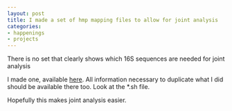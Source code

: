 ```yaml
---
layout: post
title: I made a set of hmp mapping files to allow for joint analysis
categories:
- happenings
- projects
---
```


There is no set that clearly shows which 16S sequences are needed for joint analysis

I made one, available [here](https://github.com/geoffrosen/hmp_mapping). All information necessary to duplicate what I did should be available there too. Look at the *.sh file.

Hopefully this makes joint analysis easier.